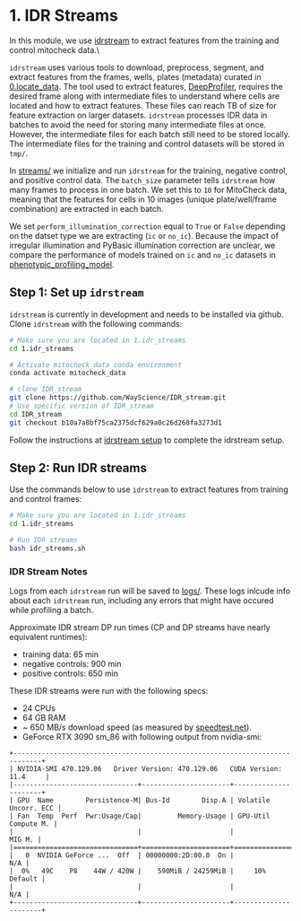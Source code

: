 # 1. IDR Streams

In this module, we use [idrstream](https://github.com/WayScience/IDR_stream) to extract features from the training and control mitocheck data.\

`idrstream` uses various tools to download, preprocess, segment, and extract features from the frames, wells, plates (metadata) curated in [0.locate_data](../0.locate_data).
The tool used to extract features, [DeepProfiler](https://github.com/cytomining/DeepProfiler), requires the desired frame along with intermediate files to understand where cells are located and how to extract features.
These files can reach TB of size for feature extraction on larger datasets.
`idrstream` processes IDR data in batches to avoid the need for storing many intermediate files at once.
However, the intermediate files for each batch still need to be stored locally.
The intermediate files for the training and control datasets will be stored in `tmp/`.

In [streams/](streams/) we initialize and run `idrstream` for the training, negative control, and positive control data.
The `batch_size` parameter tells `idrstream` how many frames to process in one batch.
We set this to `10` for MitoCheck data, meaning that the features for cells in 10 images (unique plate/well/frame combination) are extracted in each batch.

We set `perform_illumination_correction` equal to `True` or `False` depending on the datset type we are extracting (`ic` or `no_ic`).
Because the impact of irregular illumination and PyBasic illumination correction are unclear, we compare the performance of models trained on `ic` and `no_ic` datasets in [phenotypic_profiling_model](https://github.com/WayScience/phenotypic_profiling_model).

## Step 1: Set up `idrstream`

`idrstream` is currently in development and needs to be installed via github.
Clone `idrstream` with the following commands:

```sh
# Make sure you are located in 1.idr_streams
cd 1.idr_streams

# Activate mitocheck_data conda environment
conda activate mitocheck_data

# clone IDR_stream
git clone https://github.com/WayScience/IDR_stream.git
# Use specific version of IDR_stream
cd IDR_stream
git checkout b10a7a8bf75ca2375dcf629a0c26d268fa3273d1
```

Follow the instructions at [idrstream setup](https://github.com/WayScience/IDR_stream#setup) to complete the idrstream setup.

## Step 2: Run IDR streams

Use the commands below to use `idrstream` to extract features from training and control frames:

```sh
# Make sure you are located in 1.idr_streams
cd 1.idr_streams

# Run IDR streams
bash idr_streams.sh
```

### IDR Stream Notes

Logs from each `idrstream` run will be saved to [logs/](streams/logs/).
These logs inlcude info about each `idrstream` run, including any errors that might have occured while profiling a batch.

Approximate IDR stream DP run times (CP and DP streams have nearly equivalent runtimes):
- training data: 65 min
- negative controls: 900 min
- positive controls: 650 min

These IDR streams were run with the following specs:

- 24 CPUs
- 64 GB RAM
- ~ 650 MB/s download speed (as measured by [speedtest.net](https://www.speedtest.net/)).
- GeForce RTX 3090 sm_86 with following output from nvidia-smi:
```
+-----------------------------------------------------------------------------+
| NVIDIA-SMI 470.129.06   Driver Version: 470.129.06   CUDA Version: 11.4     |
|-------------------------------+----------------------+----------------------+
| GPU  Name        Persistence-M| Bus-Id        Disp.A | Volatile Uncorr. ECC |
| Fan  Temp  Perf  Pwr:Usage/Cap|         Memory-Usage | GPU-Util  Compute M. |
|                               |                      |               MIG M. |
|===============================+======================+======================|
|   0  NVIDIA GeForce ...  Off  | 00000000:2D:00.0  On |                  N/A |
|  0%   49C    P8    44W / 420W |    590MiB / 24259MiB |     10%      Default |
|                               |                      |                  N/A |
+-------------------------------+----------------------+----------------------+
```